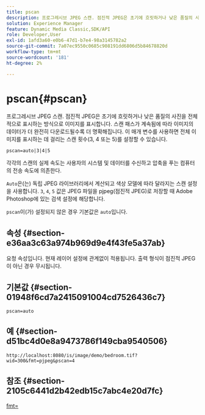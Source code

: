 ```yaml
---
title: pscan
description: 프로그레시브 JPEG 스캔. 점진적 JPEG은 초기에 흐릿하거나 낮은 품질의 사진을 전체적으로 표시하는 방식으로 이미지를 표시합니다.
solution: Experience Manager
feature: Dynamic Media Classic,SDK/API
role: Developer,User
exl-id: 1afd3a60-e0b6-47d1-b7e4-98a3145782a2
source-git-commit: 7a07ec9550c0685c908191dd6806d5b84678820d
workflow-type: tm+mt
source-wordcount: '181'
ht-degree: 2%

---
```


# pscan{#pscan}

프로그레시브 JPEG 스캔. 점진적 JPEG은 초기에 흐릿하거나 낮은 품질의 사진을 전체적으로 표시하는 방식으로 이미지를 표시합니다. 스캔 패스가 계속됨에 따라 이미지의 데이터가 더 완전히 다운로드될수록 더 명확해집니다. 이 매개 변수를 사용하면 전체 이미지를 표시하는 데 걸리는 스캔 횟수(3, 4 또는 5)를 설정할 수 있습니다.

`pscan=auto|3|4|5`

각각의 스캔의 실제 속도는 사용자의 시스템 및 데이터를 수신하고 압축을 푸는 컴퓨터의 전송 속도에 의존한다.

`Auto`은(는) 독립 JPEG 라이브러리에서 계산되고 색상 모델에 따라 달라지는 스캔 설정을 사용합니다. `3`, `4`, `5` 값은 JPEG 파일을 pjpeg(점진적 JPEG)로 저장할 때 Adobe Photoshop에 있는 검색 설정에 해당합니다.

`pscan`이(가) 설정되지 않은 경우 기본값은 `auto`입니다.

## 속성 {#section-e36aa3c63a974b969d9e4f43fe5a37ab}

요청 속성입니다. 현재 레이어 설정에 관계없이 적용됩니다. 출력 형식이 점진적 JPEG이 아닌 경우 무시됩니다.

## 기본값 {#section-01948f6cd7a2415091004cd7526436c7}

`pscan=auto`

## 예 {#section-d51bc4d0e8a9473786f149cba9540506}

`http://localhost:8080/is/image/demo/bedroom.tif?wid=300&fmt=pjpeg&pscan=4`

## 참조 {#section-2105c6441d2b42edb15c7abc4e20d7fc}

[fmt=](../../../../../is-api/http-ref/image-serving-api-ref/c-http-protocol-reference/c-command-reference/r-is-http-fmt.md#reference-cdf10043423b45ba9fe15157fb3ae37a)
